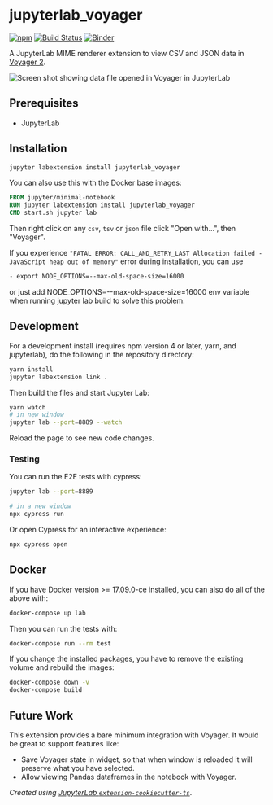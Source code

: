 # jupyterlab_voyager

[![npm](https://img.shields.io/npm/v/jupyterlab_voyager.svg?style=flat-square)](https://www.npmjs.com/package/jupyterlab_voyager)
[![Build
Status](https://travis-ci.org/altair-viz/jupyterlab_voyager.svg?branch=master)](https://travis-ci.org/altair-viz/jupyterlab_voyager)
[![Binder](https://beta.mybinder.org/badge.svg)](https://mybinder.org/v2/gh/altair-viz/jupyterlab_voyager/master?urlpath=lab)

A JupyterLab MIME renderer extension to view CSV and JSON data in [Voyager 2](https://github.com/vega/voyager#voyager-2).

![Screen shot showing data file opened in Voyager in JupyterLab](./screen-shot.png)

## Prerequisites

* JupyterLab

## Installation

```bash
jupyter labextension install jupyterlab_voyager
```

You can also use this with the Docker base images:

```Dockerfile
FROM jupyter/minimal-notebook
RUN jupyter labextension install jupyterlab_voyager
CMD start.sh jupyter lab
```


Then right click on any `csv`, `tsv` or `json` file click "Open with...", then "Voyager".

If you experience 
```"FATAL ERROR: CALL_AND_RETRY_LAST Allocation failed - JavaScript heap out of memory"```
error during installation, you can use 
```bash
- export NODE_OPTIONS=--max-old-space-size=16000
``` 
or just add NODE_OPTIONS=--max-old-space-size=16000 env variable when
running jupyter lab build to solve this problem.

## Development

For a development install (requires npm version 4 or later, yarn, and jupyterlab), do the following in the repository directory:

```bash
yarn install
jupyter labextension link .
```

Then build the files and start Jupyter Lab:

```bash
yarn watch
# in new window
jupyter lab --port=8889 --watch
```

Reload the page to see new code changes.

### Testing

You can run the E2E tests with cypress:

```bash
jupyter lab --port=8889

# in a new window
npx cypress run
```

Or open Cypress for an interactive experience:

```bash
npx cypress open
```

## Docker

If you have Docker version >= 17.09.0-ce installed, you can also do all of the above with:

```bash
docker-compose up lab
```

Then you can run the tests with:

```bash
docker-compose run --rm test
```

If you change the installed packages, you have to remove the existing volume and rebuild the images:

```bash
docker-compose down -v
docker-compose build
```

## Future Work

This extension provides a bare minimum integration with Voyager. It would be great to
support features like:

* Save Voyager state in widget, so that when window is reloaded it will preserve what
  you have selected.
* Allow viewing Pandas dataframes in the notebook with Voyager.

*Created using [JupyterLab `extension-cookiecutter-ts`](https://github.com/jupyterlab/extension-cookiecutter-ts)*.
